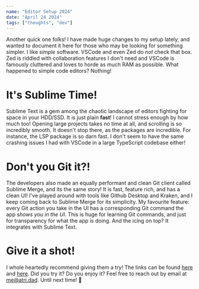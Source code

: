 ```yaml
---
name: "Editor Setup 2024"
date: "April 24 2024"
tags: ["thoughts", "dev"]
---
```

Another quick one folks! I have made huge changes to my setup lately, and wanted to document it here for those who may be looking for something simpler. I like _simple_ software. VSCode and even Zed do _not_ check that box. Zed is riddled with collaboration features I don't need and VSCode is famously cluttered and loves to horde as much RAM as possible. What happened to simple code editors? Nothing!

# It's Sublime Time!
Sublime Text is a gem among the chaotic landscape of editors fighting for space in your HDD/SSD. It is just plain **fast**! I cannot stress enough by how much too! Opening large projects takes no time at all, and scrolling is so incredibly smooth. It doesn't stop there, as the packages are incredible. For instance, the LSP package is so darn fast. I don't seem to have the same crashing issues I had with VSCode in a large TypeScript codebase either!

# Don't you Git it?!
The developers also made an equally performant and clean Git client called Sublime Merge, and its the same story! It is fast, feature rich, and has a clean UI! I've played around with tools like Github Desktop and Kraken, and I keep coming back to Sublime Merge for its simplicity. My favourite feature: every Git action you take in the UI has a corresponding Git command the app _shows you in the UI_. This is huge for learning Git commands, and just for transparency for what the app is doing. And the icing on top? It integrates with Sublime Text.

# Give it a shot!
I whole heartedly recommend giving them a try! The links can be found [here](https://www.sublimetext.com/) and [here](https://www.sublimemerge.com/). Did you try it? Do you enjoy it? Feel free to reach out by email at [me@atri.dad](mailto:me@atri.dad). Until next time! 🫡